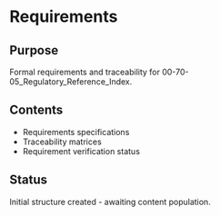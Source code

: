 # Requirements

## Purpose
Formal requirements and traceability for 00-70-05_Regulatory_Reference_Index.

## Contents
- Requirements specifications
- Traceability matrices
- Requirement verification status

## Status
Initial structure created - awaiting content population.
